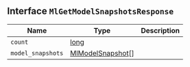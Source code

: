 ## Interface `MlGetModelSnapshotsResponse`

| Name | Type | Description |
| - | - | - |
| `count` | [long](./long.md) | &nbsp; |
| `model_snapshots` | [MlModelSnapshot](./MlModelSnapshot.md)[] | &nbsp; |
